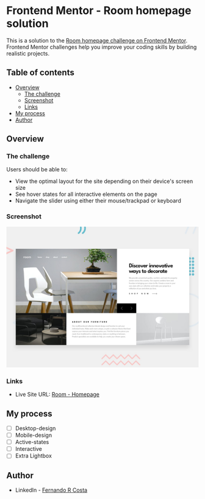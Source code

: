 # Frontend Mentor - Room homepage solution

This is a solution to the [Room homepage challenge on Frontend Mentor](https://www.frontendmentor.io/challenges/room-homepage-BtdBY_ENq). Frontend Mentor challenges help you improve your coding skills by building realistic projects.

## Table of contents

- [Overview](#overview)
  - [The challenge](#the-challenge)
  - [Screenshot](#screenshot)
  - [Links](#links)
- [My process](#my-process)
- [Author](#author)

## Overview

### The challenge

Users should be able to:

- View the optimal layout for the site depending on their device's screen size
- See hover states for all interactive elements on the page
- Navigate the slider using either their mouse/trackpad or keyboard

### Screenshot

![](./design/desktop-preview.jpg)

### Links

- Live Site URL: [Room - Homepage](https://room-homepage-red-iota.vercel.app/)

## My process

- [ ] Desktop-design
- [ ] Mobile-design
- [ ] Active-states
- [ ] Interactive
- [ ] Extra Lightbox

## Author

- LinkedIn - [Fernando R Costa](https://www.linkedin.com/in/fernando-r-costa/)